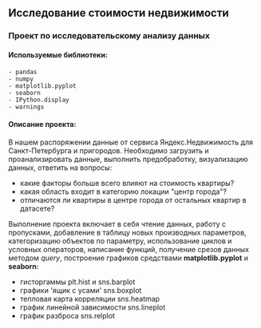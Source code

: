 ## Исследование стоимости недвижимости
### Проект по исследовательскому анализу данных
#### Используемые библиотеки:
    - pandas
    - numpy
    - matplotlib.pyplot
    - seaborn
    - IPython.display
    - warnings



#### Описание проекта:
В нашем распоряжении данные от сервиса Яндекс.Недвижимость для Санкт-Петербурга и пригородов. Необходимо загрузить и проанализировать данные, выполнить предобработку, визуализацию данных, ответить на вопросы:
- какие факторы больше всего влияют на стоимость квартиры?
- какая область входит в категорию локации "центр города"?
- отличаются ли квартиры в центре города от остальных квартир в датасете?

Выполнение проекта включает в себя чтение данных, работу с пропусками, добавление в таблицу новых производных параметров, категоризацию объектов по параметру, использование циклов и условных операторов, написание функций, получение срезов данных методом *query*, построение графиков средствами **matplotlib.pyplot** и **seaborn**:
- гисторгаммы plt.hist и sns.barplot
- графики 'ящик с усами' sns.boxplot
- тепловая карта корреляции sns.heatmap
- график линейной зависимости sns.lineplot
- график разброса sns.relplot

